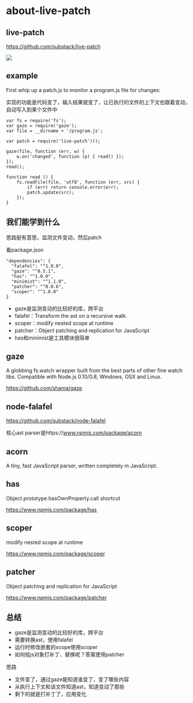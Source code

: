 # about-live-patch


## live-patch

https://github.com/substack/live-patch


![](demo.gif)

## example

First whip up a patch.js to monitor a program.js file for changes:

实现的功能是代码变了，输入结果就变了，让已执行的文件的上下文也跟着变动，自动写入到某个文件中

```
var fs = require('fs');
var gaze = require('gaze');
var file = __dirname + '/program.js';

var patch = require('live-patch')();

gaze(file, function (err, w) {
    w.on('changed', function (p) { read() });
});
read();

function read () {
    fs.readFile(file, 'utf8', function (err, src) {
        if (err) return console.error(err);
        patch.update(src);
    });
}
```

## 我们能学到什么

思路挺有意思，监测文件变动，然后patch

看package.json

```
"dependencies": {
  "falafel": "^1.0.0",
  "gaze": "^0.5.1",
  "has": "^1.0.0",
  "minimist": "^1.1.0",
  "patcher": "^0.0.6",
  "scoper": "^1.0.0"
}
```


- gaze是监测变动的比较好的库，跨平台
- falafel：Transform the ast on a recursive walk.
- scoper：modify nested scope at runtime
- patcher：Object patching and replication for JavaScript
- has和minimist是工具模块很简单

## gaze


A globbing fs.watch wrapper built from the best parts of other fine watch libs.
Compatible with Node.js 0.10/0.8, Windows, OSX and Linux.

https://github.com/shama/gaze


## node-falafel

https://github.com/substack/node-falafel

核心ast parser是https://www.npmjs.com/package/acorn

## acorn

A tiny, fast JavaScript parser, written completely in JavaScript.


## has

Object.prototype.hasOwnProperty.call shortcut

https://www.npmjs.com/package/has

## scoper

modify nested scope at runtime

https://www.npmjs.com/package/scoper

## patcher

Object patching and replication for JavaScript

https://www.npmjs.com/package/patcher


## 总结

- gaze是监测变动的比较好的库，跨平台
- 需要转换ast，使用falafel
- 运行时修改嵌套的scope使用scoper
- 如何给js对象打补丁、替换呢？答案使用patcher

思路

- 文件变了，通过gaze能知道谁变了，变了哪些内容
- 从执行上下文和该文件知道ast，知道变动了那些
- 剩下的就是打补丁了，应用变化
